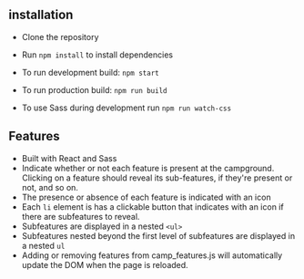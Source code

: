 ## installation
- Clone the repository
- Run `npm install` to install dependencies
- To run development build: `npm start`
- To run production build: `npm run build`

- To use Sass during development run `npm run watch-css`

## Features 

- Built with React and Sass
- Indicate whether or not each feature is present at the campground. Clicking on a feature should reveal its sub-features, if they're present or not, and so on.
- The presence or absence of each feature is indicated with an icon
- Each `li` element is has a clickable button that indicates with an icon if there are subfeatures to reveal.
- Subfeatures are displayed in a nested `<ul>`
- Subfeatures nested beyond the first level of subfeatures are displayed in a nested `ul`
- Adding or removing features from camp_features.js will automatically update the DOM when the page is reloaded.

